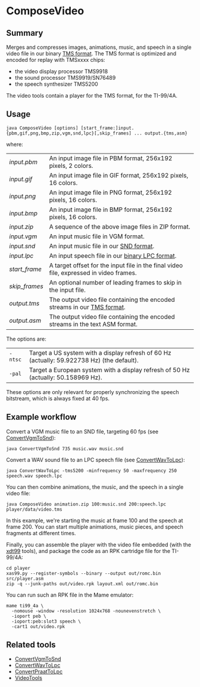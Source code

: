 # ComposeVideo

## Summary

Merges and compresses images, animations, music, and speech in a single video
file in our binary [TMS format](TmsFileFormat.md). The TMS format is optimized
and encoded for replay with TMSxxxx chips:

* the video display processor TMS9918
* the sound processor TMS9919/SN76489
* the speech synthesizer TMS5200
  
The video tools contain a player for the TMS format, for the TI-99/4A.

## Usage

    java ComposeVideo [options] [start_frame:]input.{pbm,gif,png,bmp,zip,vgm,snd,lpc}[,skip_frames] ... output.{tms,asm}

where:

|               |                                                                                             |
|---------------|---------------------------------------------------------------------------------------------|
| _input.pbm_   | An input image file in PBM format, 256x192 pixels, 2 colors.                                |
| _input.gif_   | An input image file in GIF format, 256x192 pixels, 16 colors.                               |
| _input.png_   | An input image file in PNG format, 256x192 pixels, 16 colors.                               |
| _input.bmp_   | An input image file in BMP format, 256x192 pixels, 16 colors.                               |
| _input.zip_   | A sequence of the above image files in ZIP format.                                          |
| _input.vgm_   | An input music file in VGM format.                                                          |
| _input.snd_   | An input music file in our [SND format](SndFileFormat.md).                                  |
| _input.lpc_   | An input speech file in our [binary LPC format](LpcFileFormat.md).                          |
| _start_frame_ | A target offset for the input file in the final video file, expressed in video frames.      |
| _skip_frames_ | An optional number of leading frames to skip in the input file.                             |
| _output.tms_  | The output video file containing the encoded streams in our [TMS format](TmsFileFormat.md). |
| _output.asm_  | The output video file containing the encoded streams in the text ASM format.                |

The options are:

|         |                                                                                            |
|---------|--------------------------------------------------------------------------------------------|
| `-ntsc` | Target a US system with a display refresh of 60 Hz (actually: 59.922738 Hz) (the default). |
| `-pal`  | Target a European system with a display refresh of 50 Hz (actually: 50.158969 Hz).         |
 
These options are only relevant for properly synchronizing the speech
bitstream, which is always fixed at 40 fps.

## Example workflow

Convert a VGM music file to an SND file, targeting 60 fps
(see [ConvertVgmToSnd](ConvertVgmToSnd.md)):

    java ConvertVgmToSnd 735 music.wav music.snd

Convert a WAV sound file to an LPC speech file
(see [ConvertWavToLpc](ConvertWavToLpc.md)):

    java ConvertWavToLpc -tms5200 -minfrequency 50 -maxfrequency 250 speech.wav speech.lpc

You can then combine animations, the music, and the speech in a single video file:

    java ComposeVideo animation.zip 100:music.snd 200:speech.lpc player/data/video.tms
    
In this example, we're starting the music at frame 100 and the speech at
frame 200. You can start multiple animations, music pieces, and speech fragments
at different times.    
    
Finally, you can assemble the player with the video file embedded (with the
[xdt99](https://github.com/endlos99/xdt99) tools), and package the code as an
RPK cartridge file for the TI-99/4A:

    cd player
    xas99.py --register-symbols --binary --output out/romc.bin src/player.asm
    zip -q --junk-paths out/video.rpk layout.xml out/romc.bin

You can run such an RPK file in the Mame emulator:

    mame ti99_4a \
      -nomouse -window -resolution 1024x768 -nounevenstretch \
      -ioport peb \
      -ioport:peb:slot3 speech \
      -cart1 out/video.rpk

## Related tools

* [ConvertVgmToSnd](ConvertVgmToSnd.md)
* [ConvertWavToLpc](ConvertWavToLpc.md)
* [ConvertPraatToLpc](ConvertPraatToLpc.md)
* [VideoTools](../README.md)
